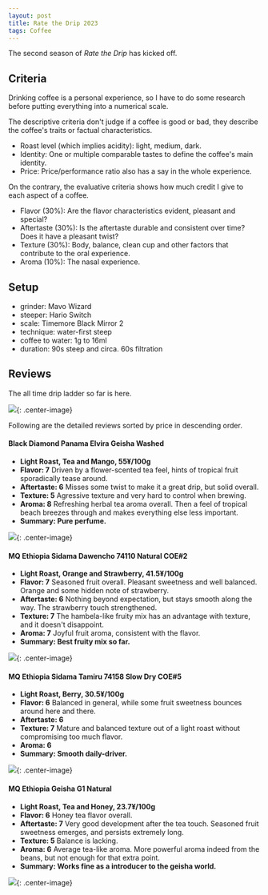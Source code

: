 ```yaml
---
layout: post
title: Rate the Drip 2023
tags: Coffee
---
```


The second season of _Rate the Drip_ has kicked off.

## Criteria

Drinking coffee is a personal experience, so I have to do some research before putting everything into a numerical scale.

The descriptive criteria don't judge if a coffee is good or bad, they describe the coffee's traits or factual characteristics. 

- Roast level (which implies acidity): light, medium, dark.
- Identity: One or multiple comparable tastes to define the coffee's main identity.
- Price: Price/performance ratio also has a say in the whole experience.

On the contrary, the evaluative criteria shows how much credit I give to each aspect of a coffee. 

- Flavor (30%): Are the flavor characteristics evident, pleasant and special? 
- Aftertaste (30%): Is the aftertaste durable and consistent over time? Does it have a pleasant twist?
- Texture (30%): Body, balance, clean cup and other factors that contribute to the oral experience.
- Aroma (10%): The nasal experience.


## Setup

- grinder: Mavo Wizard
- steeper: Hario Switch
- scale: Timemore Black Mirror 2
- technique: water-first steep
- coffee to water: 1g to 16ml
- duration: 90s steep and circa. 60s filtration

## Reviews

The all time drip ladder so far is here.

![](https://jiaxi-github-pages-photohost.oss-cn-beijing.aliyuncs.com/pyreneesalpaca/images/2022-11-09-alltime-ladder.png){: .center-image}

Following are the detailed reviews sorted by price in descending order.

#### Black Diamond Panama Elvira Geisha Washed

  - **Light Roast, Tea and Mango, 55¥/100g**
  - **Flavor: 7** Driven by a flower-scented tea feel, hints of tropical fruit sporadically tease around.
  - **Aftertaste: 6** Misses some twist to make it a great drip, but solid overall.
  - **Texture: 5** Agressive texture and very hard to control when brewing.
  - **Aroma: 8** Refreshing herbal tea aroma overall. Then a feel of tropical beach breezes through and makes everything else less important.
  - **Summary: Pure perfume.**

![](https://jiaxi-github-pages-photohost.oss-cn-beijing.aliyuncs.com/pyreneesalpaca/images/2022-11-09-bd-geisha.png){: .center-image}

#### MQ Ethiopia Sidama Dawencho 74110 Natural COE#2

  - **Light Roast, Orange and Strawberry, 41.5¥/100g**
  - **Flavor: 7** Seasoned fruit overall. Pleasant sweetness and well balanced. Orange and some hidden note of strawberry.
  - **Aftertaste: 6** Nothing beyond expectation, but stays smooth along the way. The strawberry touch strengthened.
  - **Texture: 7** The hambela-like fruity mix has an advantage with texture, and it doesn't disappoint.
  - **Aroma: 7** Joyful fruit aroma, consistent with the flavor.
  - **Summary: Best fruity mix so far.**

![](https://jiaxi-github-pages-photohost.oss-cn-beijing.aliyuncs.com/pyreneesalpaca/images/2022-11-09-dawencho.png){: .center-image}

#### MQ Ethiopia Sidama Tamiru 74158 Slow Dry COE#5

  - **Light Roast, Berry, 30.5¥/100g**
  - **Flavor: 6** Balanced in general, while some fruit sweetness bounces around here and there.
  - **Aftertaste: 6** 
  - **Texture: 7** Mature and balanced texture out of a light roast without compromising too much flavor.
  - **Aroma: 6** 
  - **Summary: Smooth daily-driver.**

![](https://jiaxi-github-pages-photohost.oss-cn-beijing.aliyuncs.com/pyreneesalpaca/images/2022-11-09-tamiru.png){: .center-image}


#### MQ Ethiopia Geisha G1 Natural

  - **Light Roast, Tea and Honey, 23.7¥/100g**
  - **Flavor: 6** Honey tea flavor overall.
  - **Aftertaste: 7** Very good development after the tea touch. Seasoned fruit sweetness emerges, and persists extremely long.
  - **Texture: 5** Balance is lacking.
  - **Aroma: 6** Average tea-like aroma. More powerful aroma indeed from the beans, but not enough for that extra point.
  - **Summary: Works fine as a introducer to the geisha world.**

![](https://jiaxi-github-pages-photohost.oss-cn-beijing.aliyuncs.com/pyreneesalpaca/images/2022-11-09-mq-geisha.png){: .center-image}



